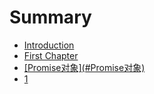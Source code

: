 # Summary

* [Introduction](README.md)
* [First Chapter](chapter1.md)
* [\[Promise对象\]\(\#Promise对象\)](promisedui-8c615d282329.md)
* [1](#1)



